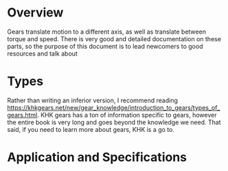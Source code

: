 <!-- TITLE: Gears -->
<!-- SUBTITLE: A quick summary of Gears -->

# Overview
Gears translate motion to a different axis, as well as translate between torque and speed. There is very good and detailed documentation on these parts, so the purpose of this document is to lead newcomers to good resources and talk about

# Types
Rather than writing an inferior version, I recommend reading https://khkgears.net/new/gear_knowledge/introduction_to_gears/types_of_gears.html. KHK gears has a ton of information specific to gears, however the entire book is very long and goes beyond the knowledge we need. That said, if you need to learn more about gears, KHK is a go to.

# Application and Specifications
